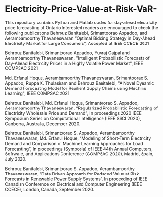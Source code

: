 # Electricity-Price-Value-at-Risk-VaR-
This repository contains Python and Matlab codes for day-ahead electricity price forecasting of Ontario
Interested readers are encouraged to check the following publications
Behrouz Banitalebi, Srimantoorao Appadoo, and Aerambamoorthy Thavaneswaran “Optimal Bidding Strategy in Day-Ahead Electricity Market for Large Consumers”, Accepted at IEEE CCECE 2021

Behrouz Banitalebi, Srimantoorao Appadoo, Yuvraj Gajpal and Aerambamoorthy Thavaneswaran, "Intelligent Probabilistic Forecasts of Day-Ahead Electricity Prices in a Highly Volatile Power Market", IEEE COMPSAC 2021

Md. Erfanul Hoque, Aerambamoorthy Thavaneswaran, Srimantoorao S. Appadoo, Ruppa K. Thulasiram and Behrouz Banitalebi, "A Novel Dynamic Demand Forecasting Model for Resilient Supply Chains using Machine Learning", IEEE COMPSAC 2021

Behrouz Banitalebi, Md. Erfanul Hoque, Srimantoorao S. Appadoo, Aerambamoorthy Thavaneswaran, “Regularized Probabilistic Forecasting of Electricity Wholesale Price and Demand”, In proceedings 2020 IEEE Symposium Series on Computational Intelligence (IEEE SSCI 2020), Canberra, Australia, December 2020.

Behrouz Banitalebi, Srimantoorao S. Appadoo, Aerambamoorthy Thavaneswaran, Md. Erfanul Hoque, “Modeling of Short-Term Electricity Demand and Comparison of Machine Learning Approaches for Load Forecasting”, In proceedings (Symposia) of IEEE 44th Annual Computers, Software, and Applications Conference (COMPSAC 2020), Madrid, Spain, July 2020.

Behrouz Banitalebi, Srimantoorao S. Appadoo, Aerambamoorthy Thavaneswaran, “Data Driven Approach for Reduced Value at Risk Forecasts in Renewable Power Supply Systems”, In proceeding of IEEE Canadian Conference on Electrical and Computer Engineering (IEEE CCECE), London, Canada, September 2020.
